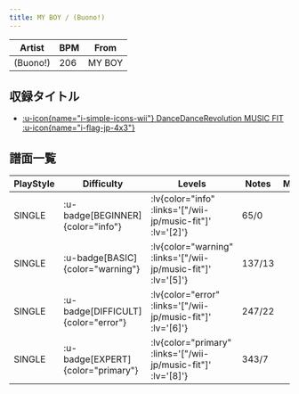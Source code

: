 ```yaml
---
title: MY BOY / (Buono!)
---
```


|Artist|BPM|From|
|------|---|----|
|(Buono!)|206|MY BOY|

## 収録タイトル

- [ :u-icon{name="i-simple-icons-wii"} DanceDanceRevolution MUSIC FIT :u-icon{name="i-flag-jp-4x3"} ](/wii-jp/music-fit)

## 譜面一覧

|PlayStyle|Difficulty|Levels|Notes|Movie|
|---------|----------|------|-----|-----|
|SINGLE| :u-badge[BEGINNER]{color="info"} | :lv{color="info" :links='["/wii-jp/music-fit"]' :lv='[2]'} |65/0||
|SINGLE| :u-badge[BASIC]{color="warning"} | :lv{color="warning" :links='["/wii-jp/music-fit"]' :lv='[5]'} |137/13||
|SINGLE| :u-badge[DIFFICULT]{color="error"} | :lv{color="error" :links='["/wii-jp/music-fit"]' :lv='[6]'} |247/22||
|SINGLE| :u-badge[EXPERT]{color="primary"} | :lv{color="primary" :links='["/wii-jp/music-fit"]' :lv='[8]'} |343/7||
